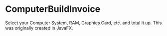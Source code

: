 # ComputerBuildInvoice
Select your Computer System, RAM, Graphics Card, etc. and total it up.
This was originally created in JavaFX.
